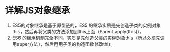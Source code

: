 # 详解JS对象继承

1. ES5的对象继承是基于原型链的，ES5 的继承实质是先创造子类的实例对象this，然后再将父类的方法添加到this上面（Parent.apply(this)）。
2. ES6 的继承机制完全不同，实质是先创造父类的实例对象this（所以必须先调用super方法），然后再用子类的构造函数修改this。

